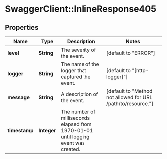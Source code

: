 # SwaggerClient::InlineResponse405

## Properties
Name | Type | Description | Notes
------------ | ------------- | ------------- | -------------
**level** | **String** | The severity of the event. | [default to &quot;ERROR&quot;]
**logger** | **String** | The name of the logger that captured the event. | [default to &quot;[http-logger]&quot;]
**message** | **String** | A description of the event. | [default to &quot;Method not allowed for URL /path/to/resource.&quot;]
**timestamp** | **Integer** | The number of milliseconds elapsed from 1970-01-01 until logging event was created. | 


